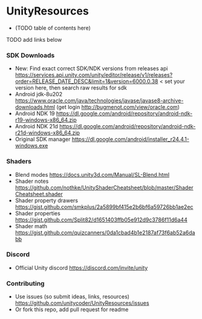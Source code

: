 # UnityResources
- (TODO table of contents here)

TODO add links below
### SDK Downloads
- New: Find exact correct SDK/NDK versions from releases api https://services.api.unity.com/unity/editor/release/v1/releases?order=RELEASE_DATE_DESC&limit=1&version=6000.0.38 < set your version here, then search raw results for sdk
- Android jdk-8u202 https://www.oracle.com/java/technologies/javase/javase8-archive-downloads.html (get login http://bugmenot.com/view/oracle.com)
- Android NDK 19 https://dl.google.com/android/repository/android-ndk-r19-windows-x86_64.zip
- Android NDK 21d https://dl.google.com/android/repository/android-ndk-r21d-windows-x86_64.zip
- Original SDK manager https://dl.google.com/android/installer_r24.4.1-windows.exe

### Shaders
- Blend modes https://docs.unity3d.com/Manual/SL-Blend.html
- Shader notes https://github.com/nothke/UnityShaderCheatsheet/blob/master/ShaderCheatsheet.shader
- Shader property drawers https://gist.github.com/smkplus/2a5899bf415e2b6bf6a59726bb1ae2ec
- Shader properties https://gist.github.com/Split82/d1651403ffb05e912d9c3786f11d6a44
- Shader math https://gist.github.com/quizcanners/0da1cbad4b1e2187af73f6ab52a6dabb

### Discord
- Official Unity discord https://discord.com/invite/unity

### Contributing
- Use issues (so submit ideas, links, resources) https://github.com/unitycoder/UnityResources/issues
- Or fork this repo, add pull request for readme
